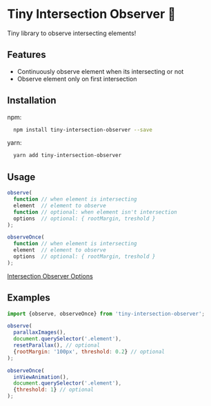 
# Tiny Intersection Observer 🔭

Tiny library to observe intersecting elements!




## Features

- Continuously observe element when its intersecting or not
- Observe element only on first intersection



## Installation

npm:

```bash
  npm install tiny-intersection-observer --save
```

yarn:

```bash
  yarn add tiny-intersection-observer
```
## Usage

```js
observe(
  function // when element is intersecting
  element  // element to observe
  function // optional: when element isn't intersection
  options  // optional: { rootMargin, treshold }
);

observeOnce(
  function // when element is intersecting
  element  // element to observe
  options  // optional: { rootMargin, treshold }
);
```

[Intersection Observer Options](https://developer.mozilla.org/en-US/docs/Web/API/Intersection_Observer_API#:~:text=callback%20is%20invoked.-,Intersection%20observer%20options,-The%20options%20object)

## Examples

```js
import {observe, observeOnce} from 'tiny-intersection-observer';

observe(
  parallaxImages(), 
  document.querySelector('.element'), 
  resetParallax(), // optional
  {rootMargin: '100px', threshold: 0.2} // optional
);

observeOnce(
  inViewAnimation(), 
  document.querySelector('.element'), 
  {threshold: 1} // optional
);
```


